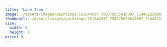 ```yaml
---
title: "Lone Tree "
image: ./assets/images/paintings/161544937_750375635618087_5144622208036776554_n.jpg
thumbnail: ./assets/images/paintings/161544937_750375635618087_5144622208036776554_n.jpg.png
size:
  width: 0
  height: 0
price: 0
---
```

